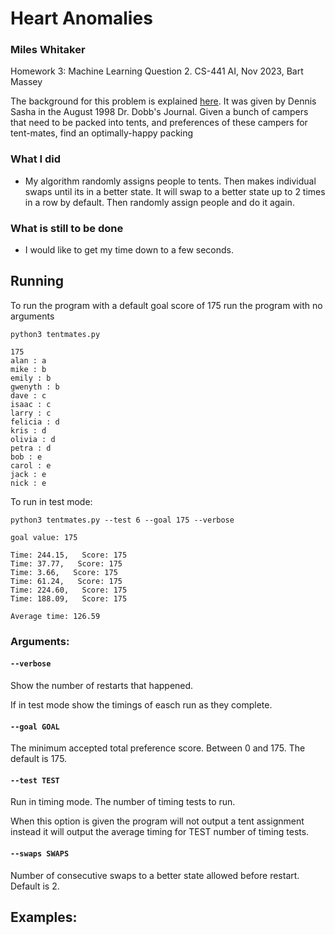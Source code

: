 # Heart Anomalies

### Miles Whitaker

Homework 3: Machine Learning Question 2.
CS-441 AI, Nov 2023, Bart Massey

The background for this problem is explained [here](https://drdobbs.com/mates/184410645). It was given by Dennis Sasha in the August 1998 Dr. Dobb's Journal. Given a bunch of campers that need to be packed into tents, and preferences of these campers for tent-mates, find an optimally-happy packing

### What I did

- My algorithm randomly assigns people to tents. Then makes individual swaps until its in a better state. It will swap to a better state up to 2 times in a row by default. Then randomly assign people and do it again.

### What is still to be done

- I would like to get my time down to a few seconds.

## Running

To run the program with a default goal score of 175 run the program with no arguments

```
python3 tentmates.py
```

```
175
alan : a
mike : b
emily : b
gwenyth : b
dave : c
isaac : c
larry : c
felicia : d
kris : d
olivia : d
petra : d
bob : e
carol : e
jack : e
nick : e
```

To run in test mode:

```
python3 tentmates.py --test 6 --goal 175 --verbose
```

```
goal value: 175

Time: 244.15,   Score: 175
Time: 37.77,   Score: 175
Time: 3.66,   Score: 175
Time: 61.24,   Score: 175
Time: 224.60,   Score: 175
Time: 188.09,   Score: 175

Average time: 126.59
```

### Arguments:

#### `--verbose`

Show the number of restarts that happened.

If in test mode show the timings of easch run as they complete.

#### `--goal GOAL`

The minimum accepted total preference score. Between 0 and 175. The default is 175.

#### `--test TEST`

Run in timing mode. The number of timing tests to run.

When this option is given the program will not output a tent assignment instead it will output the average timing for TEST number of timing tests.

#### `--swaps SWAPS`

Number of consecutive swaps to a better state allowed before restart. Default is 2.

## Examples:
